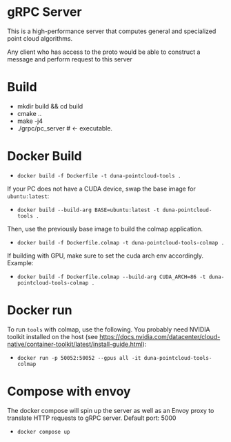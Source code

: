 # gRPC Server
This is a high-performance server that computes general and specialized point cloud algorithms.

Any client who has access to the proto would be able to construct a message and perform request to this server


# Build

- mkdir build && cd build
- cmake ..
- make -j4
- ./grpc/pc_server # <- executable.


# Docker Build

- `docker build -f Dockerfile -t duna-pointcloud-tools .`

If your PC does not have a CUDA device, swap the base image for `ubuntu:latest`:

- `docker build --build-arg BASE=ubuntu:latest -t duna-pointcloud-tools .`

Then, use the previously base image to build the colmap application.

- `docker build -f Dockerfile.colmap -t duna-pointcloud-tools-colmap .`

If building with GPU, make sure to set the cuda arch env accordingly. Example:

- `docker build -f Dockerfile.colmap --build-arg CUDA_ARCH=86 -t duna-pointcloud-tools-colmap .`

# Docker run

To run `tools` with colmap, use the following. You probably need NVIDIA toolkit installed on the host (see https://docs.nvidia.com/datacenter/cloud-native/container-toolkit/latest/install-guide.html):

- `docker run -p 50052:50052 --gpus all -it duna-pointcloud-tools-colmap`

# Compose with envoy
The docker compose will spin up the server as well as an Envoy proxy to translate HTTP requests to gRPC server. Default port: 5000
- `docker compose up`